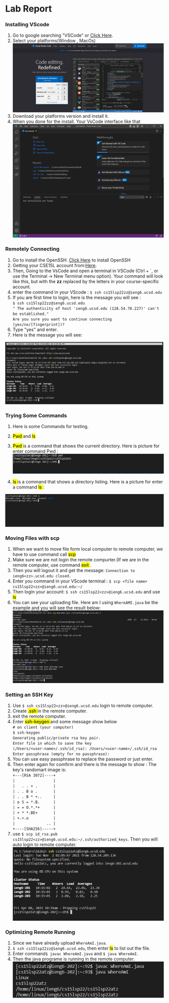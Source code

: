 # Lab Report

### Installing VScode
  1. Go to google searching "VSCode" or [Click Here](https://code.visualstudio.com/).
  2. Select your platforms(Window , MacOs)
  ![image](lab1resource/VScode1.png)
  3. Download your platforms version and install it.
  4. When you done for the install. Your VsCode interface like that
  ![image](lab1resource/VScode2.png)
  
### Remotely Connecting
1. Go to install the OpenSSH. [Click Here](https://docs.microsoft.com/en-us/windows-server/administration/openssh/openssh_install_firstuse) to install OpenSSH
2. Getting your CSE15L account from:[Here](https://sdacs.ucsd.edu/~icc/index.php).
3. Then, Going to the VsCode and  open a terminal in VSCode (Ctrl + `, or use the Terminal → New
Terminal menu option). Your command will look like this, but with the **zz** replaced by the
letters in your course-specific account.
4. enter the command in your VScode : `$ ssh cs15lsp22zz@ieng6.ucsd.edu`
5. If you are first time to login, here is the message you will see :
   <br />`$ ssh cs15lsp22zz@ieng6.ucsd.edu`
<br /> `" The authenticity of host 'ieng6.ucsd.edu (128.54.70.227)' can't be established."`
<br /> `Are you sure you want to continue connecting (yes/no/[fingerprint])?`
6. Type "yes" and enter.
7. Here is the message you will see:

![image](lab1resource/RC1.png)

### Trying Some Commands
1. Here is some Commands for testing.
2.  <mark>Pwd </mark>  and  <mark>ls </mark>
3.  <mark>Pwd </mark> is a command that shows the current directory.
  Here is picture for enter command Pwd :![image](lab1resource/TSC1.png)
 
4.  <mark>ls </mark> is a command that shows a directory listing.
  Here is a picture for enter a command  <mark>ls </mark>:
  
   ![image](lab1resource/RC2.png)


### Moving Files with scp
1. When we want to move file form local computer to remote computer, we have to use command call  <mark>scp </mark>
2. Make sure we are not login the remote compurter.(If we are in the remote computer, use command  <mark>exit </mark>. 
3. Then you will logout it and get the message: `Connection to ieng6<zz>.ucsd.edu closed.`
4. Enter you command in your VScode terminal : `$ scp <file name> cs15lsp22<zz>@ieng6.ucsd.edu:~/`
5. Then login your account: `$ ssh cs15lsp22<zz>@ieng6.ucsd.edu` and use  <mark>ls </mark> 
6. You can see your uploading file.
   Here am I using `WhereAMI.java` be the example and you will see the result below:
  ![image](lab1resource/scp.png)

### Setting an SSH Key
1. Use `$ ssh cs15lsp22<zz>@ieng6.ucsd.edu` login to remote computer.
2. Create  <mark>.ssh </mark> in the remote computer.
3. exit the remote computer.
4. Enter  <mark>ssh-keygen </mark> and some message show below
<br /> `# on client (your computer) `
<br /> `$ ssh-keygen `
<br /> `Generating public/private rsa key pair. `
<br /> `Enter file in which to save the key `
<br /> `(/Users/<user-name>/.ssh/id_rsa): /Users/<user-name>/.ssh/id_rsa `
 <br />`Enter passphrase (empty for no passphrase): `
5. You can use easy passphrase to replace the password or just enter.
6. Then enter again for comfirm and there is the message to show : The key's randomart image is:
<br />`+---[RSA 3072]----+`
<br />`|                 |`
<br />`|   . . + .       |`
<br />`| . . B o .       |`
<br />`| . . B * +..     |`
<br />`| o S = *.B.      |`
<br />`| = = O.*.*+      |`
<br />`| + * *.BE+       |`
<br />`| +.+.o           |`
<br />`|              .. |`
<br />`+----[SHA256]-----+`
7. use `$ scp id_rsa.pub cs15lsp22<zz>@ieng6.ucsd.edu:~/.ssh/authorized_keys`. Then you will auto login to remote computer.
  ![image](lab1resource/ssh.png)
  
### Optimizing Remote Running
1. Since we have already upload `WhereAmI.java`.
2. `$ ssh cs15lsp22zz@ieng6.ucsd.edu`, then enter <mark>ls</mark> to list out the file.
3. Enter command`$ javac WhereAmI.java` and `$ java WhereAmI`.
4. Then the java programe is running in the remote computer.
  <br /> ![image](lab1resource/RR.png)


